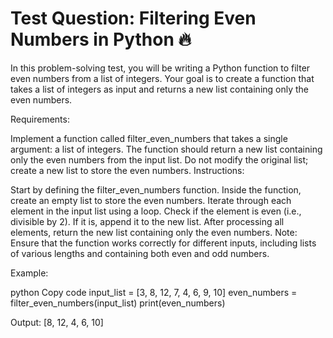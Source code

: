 # Test Question: Filtering Even Numbers in Python 🔥
In this problem-solving test, you will be writing a Python function to filter even numbers from a list of integers. Your goal is to create a function that takes a list of integers as input and returns a new list containing only the even numbers.

Requirements:

Implement a function called filter_even_numbers that takes a single argument: a list of integers.
The function should return a new list containing only the even numbers from the input list.
Do not modify the original list; create a new list to store the even numbers.
Instructions:

Start by defining the filter_even_numbers function.
Inside the function, create an empty list to store the even numbers.
Iterate through each element in the input list using a loop.
Check if the element is even (i.e., divisible by 2). If it is, append it to the new list.
After processing all elements, return the new list containing only the even numbers.
Note: Ensure that the function works correctly for different inputs, including lists of various lengths and containing both even and odd numbers.

Example:

python
Copy code
input_list = [3, 8, 12, 7, 4, 6, 9, 10]
even_numbers = filter_even_numbers(input_list)
print(even_numbers) 

Output: [8, 12, 4, 6, 10]

